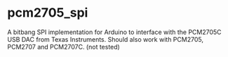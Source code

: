 pcm2705_spi
===========

A bitbang SPI implementation for Arduino to interface with the PCM2705C USB DAC from Texas Instruments.
Should also work with PCM2705, PCM2707 and PCM2707C. (not tested)

